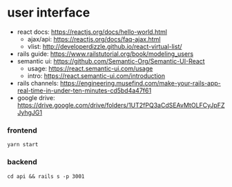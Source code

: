 # user interface

* react docs: https://reactjs.org/docs/hello-world.html
  * ajax/api: https://reactjs.org/docs/faq-ajax.html
  * vlist: http://developerdizzle.github.io/react-virtual-list/
* rails guide: https://www.railstutorial.org/book/modeling_users
* semantic ui: https://github.com/Semantic-Org/Semantic-UI-React
  * usage: https://react.semantic-ui.com/usage
  * intro: https://react.semantic-ui.com/introduction
* rails channels: https://engineering.musefind.com/make-your-rails-app-real-time-in-under-ten-minutes-cd5bd4a47f61
* google drive: https://drive.google.com/drive/folders/1UT2fPQ3aCdSEAvMtOLFCyJpFZJyhgJG1

### frontend

    yarn start

### backend

    cd api && rails s -p 3001

